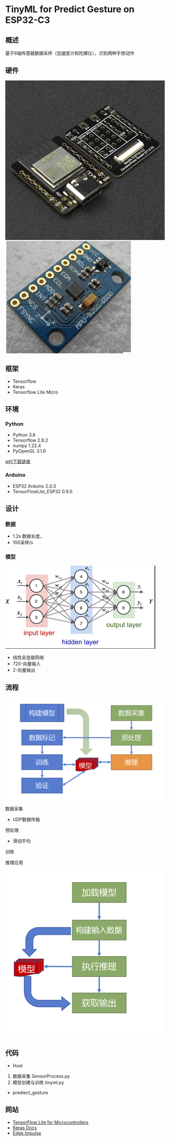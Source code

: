 # TinyML for Predict Gesture  on ESP32-C3

## 概述

基于6轴传感器数据采样（加速度计和陀螺仪），识别两种手势动作

## 硬件

![image](Images/beetle.jpg)
![image](Images/mu9250.jpg)

## 框架

- Tensorflow
- Keras
- Tensorflow Lite Micro

## 环境

### Python

- Python 3.8
- Tensorflow 2.9.2
- numpy 1.22.4
- PyOpenGL 3.1.6

[whl下载链接](https://www.lfd.uci.edu/~gohlke/pythonlibs/)

### Arduino

- ESP32 Arduino 2.0.3
- TensorFlowLite_ESP32 0.9.0

## 设计

### 数据

- 1.2s 数据长度，
- 100采样/s

### 模型

![image](Images/network.png)

- 线性全连接网络
- 720-向量输入
- 2-向量输出

## 流程

![image](Images/process.png)

数据采集

- UDP数据传输

预处理

- 滑动平均

训练

推理应用
![image](Images/inference.png)

## 代码

- Host

1. 数据采集 SensorProcess.py
1. 模型创建与训练 tinyml.py

- prediect_gesture

## 网站

- [TensorFlow Lite for Microcontrollers](https://tensorflow.google.cn/lite/microcontrollers/overview)
- [Keras Docs](https://keras.io/api/)
- [Edge Impulse](https://www.edgeimpulse.com/)
